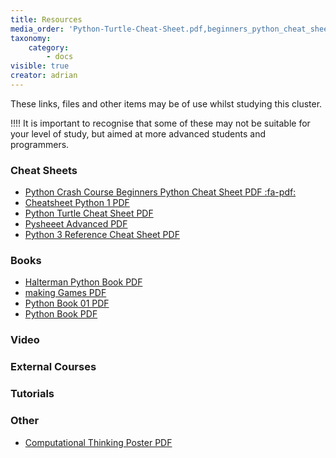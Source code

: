 ```yaml
---
title: Resources
media_order: 'Python-Turtle-Cheat-Sheet.pdf,beginners_python_cheat_sheet_pcc_all.pdf,cheatsheet-python-1.pdf,computational-thinking-poster.pdf,Haltermanpythonbook.pdf,makinggames.pdf,pysheeet-advanced.pdf,python_book_01.pdf,Python3_reference_cheat_sheet.pdf,pythonbook.pdf'
taxonomy:
    category:
        - docs
visible: true
creator: adrian
---
```


These links, files and other items may be of use whilst studying this cluster.

!!!! It is important to recognise that some of these may not be suitable for your level of study, but aimed at more advanced students and programmers.

### Cheat Sheets
* [Python Crash Course Beginners Python Cheat Sheet PDF :fa-pdf: ](beginners_python_cheat_sheet_pcc_all.pdf)
* [Cheatsheet Python 1 PDF](cheatsheet-python-1.pdf)
* [Python Turtle Cheat Sheet PDF](Python-Turtle-Cheat-Sheet.pdf)
* [Pysheeet Advanced PDF](pysheeet-advanced.pdf)
* [Python 3 Reference Cheat Sheet PDF](Python3_reference_cheat_sheet.pdf)

### Books
* [Halterman Python Book PDF](Haltermanpythonbook.pdf)
* [making Games PDF](makinggames.pdf)
* [Python Book 01 PDF](python_book_01.pdf)
* [Python Book PDF](pythonbook.pdf)

### Video

### External Courses

### Tutorials

### Other
* [Computational Thinking Poster PDF](computational-thinking-poster.pdf)
